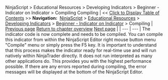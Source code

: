 ﻿
NinjaScript > Educational Resources > Developing Indicators > Beginner - Indicator on Indicator > Compiling
Compiling
| << [Click to Display Table of Contents](compiling2.md) >> **Navigation:**     [NinjaScript](ninjascript.md) > [Educational Resources](educational_resources.md) > [Developing Indicators](developing_indicators.md) > [Beginner - Indicator on Indicator](beginner_-_indicator_on_indica.md) > Compiling | [Previous page](entering_calculation_logic2.md) [Return to chapter overview](beginner_-_indicator_on_indica.md) [Next page](using2.md) |
| --- | --- |
The indicator code is now complete and needs to be compiled. You can compile this indicator from within the NinjaScript Editor right mouse button menu "Compile" menu or simply press the F5 key. It is important to understand that this process makes the indicator ready for real-time use and will run natively within NinjaTrader directly. It does not run interpreted as many other applications do. This provides you with the highest performance possible. If there are any errors reported during compiling, the error messages will be displayed at the bottom of the NinjaScript Editor.

